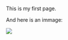 This is my first page.

And here is an immage:

![ ](https://github.com/dw-bws/handbook-citizen-science/tree/gh-pages/images/pixbay_smartphone-2237421_1280.png)

